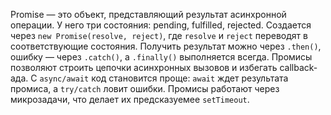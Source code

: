 Promise — это объект, представляющий результат асинхронной операции. У него три состояния: pending, fulfilled, rejected. Создается через `new Promise(resolve, reject)`, где `resolve` и `reject` переводят в соответствующие состояния. Получить результат можно через `.then()`, ошибку — через `.catch()`, а `.finally()` выполняется всегда. Промисы позволяют строить цепочки асинхронных вызовов и избегать callback-ада. С `async/await` код становится проще: `await` ждет результата промиса, а `try/catch` ловит ошибки. Промисы работают через микрозадачи, что делает их предсказуемее `setTimeout`.